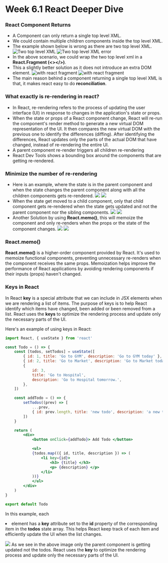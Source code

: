 # Week 6.1 React Deeper Dive

### React Component Returns
- A Component can only return a single top level XML.
- We could contain multiple children components inside the top level XML.
- The example shown below is wrong as there are two top level XML.
![Two top level XML](/week%206/week-6.1/images/two-top-level-xml.png)
![Two top level XML error](/week%206/week-6.1/images/two-top-level-xml-error.png)
- In the above scenario, we could wrap the two top level xml in a **React.Fragment (<></>)**.
- This a slightly better solution as it does not introduce an extra DOM element.
![with react fragment ](/week%206/week-6.1/images/top-level-frament-symbol.png)
![with react fragment](/week%206/week-6.1/images/top-level-react-fragment-component.png)
- The main reason behind a component returning a single top level XML is that, it makes react easy to do **reconciliation**.  

### What exactly is re-rendering in react?
- In React, re-rendering refers to the process of updating the user interface (UI) in response to changes in the application's state or props. 
- When the state or props of a React component change, React will re-run the component's render method to generate a new virtual DOM representation of the UI. It then compares the new virtual DOM with the previous one to identify the differences (diffing). After identifying the differences, React updates only the parts of the actual DOM that have changed, instead of re-rendering the entire UI.
- A parent component re-render triggers all children re-rendering
- React Dev Tools shows a bounding box around the components that are getting re-rendered.

### Minimize the number of re-rendering
- Here is an example, where the state is in the parent component and when the state changes the parent component along with all the children components gets re-rendered.
    ![](images/state-in-parent.png)
    ![](images/bounded-box-state-in-parent.png)
- When the state get moved to a child component, only that child component gets re-rendered when the state gets updated and not the parent component nor the sibling components.
    ![](images/state-moved-to-child-component.png)
    ![](images/bounded-box-state-moved-to-child-component.png)
- Another Solution by using **React.memo()**, this will memoize the component and only re-renders when the props or the state of the component changes.
    ![](images/state-inparent-component-using-memo-in-child-component.png)
    ![](images/bounded-box-state-inparent-component-using-memo-in-child-component.png)

### React.memo()
**React.memo()** is a higher-order component provided by React. It's used to memoize functional components, preventing unnecessary re-renders when the component receives the same props. Memoization helps improve the performance of React applications by avoiding rendering components if their inputs (props) haven't changed.

### Keys in React
In React **key** is a special attribute that we can include in JSX elements when we are rendering a list of items. The purpose of keys is to help React identify which items have changed, been added or been removed from a list. React uses the **keys** to optimize the rendering process and update only the necessary parts of the UI.

Here's an example of using keys in React:
``` jsx
import React, { useState } from 'react'

const Todo = () => {
    const [todos, setTodos] = useState([
		{ id: 1, title: 'Go to GYM', description: 'Go to GYM today' },
		{ id: 2, title: 'Go to Market', description: 'Go to Market today' },
		{
			id: 3,
			title: 'Go to Hospital',
			description: 'Go to Hospital tomorrow.',
		},
	])

	const addTodo = () => {
		setTodos((prev) => [
			...prev,
			{ id: prev.length, title: 'new todo', description: 'a new todo added' },
		])
	}

    return (
        <div>
			<button onClick={addTodo}> Add Todo </button>

			<ul>
            {todos.map(({ id, title, description }) => (
				<li key={id}>
					<h3> {title} </h3>
					<p> {description} </p>
				</li>
			))}
            </ul>
		</div>
    )
}

export default Todo
```
In this example, each **<li>** element has a **key** attribute set to the **id** property of the corresponding item in the **todos** state array. This helps React keep track of each item and efficiently update the UI when the list changes.

![](images/todo-app-add-todo.png)
As we see in the above image only the parent component is getting updated not the todos. React uses the **key** to optimize the rendering process and update only the necessary parts of the UI.
